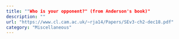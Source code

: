 ```yaml
---
title: ""Who is your opponent?" (from Anderson's book)"
description: ""
url: "https://www.cl.cam.ac.uk/~rja14/Papers/SEv3-ch2-dec18.pdf"
category: "Miscellaneous"
---
```

